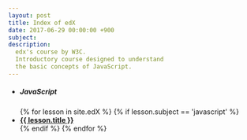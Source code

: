 ```yaml
---
layout: post
title: Index of edX 
date: 2017-06-29 00:00:00 +900
subject: 
description:
  edx's course by W3C.
  Introductory course designed to understand 
  the basic concepts of JavaScript.  
---
```

<div class="row">
    <div class="col s12 m4">
        <ul class="collection">
            <li class="collection-header"><h5>JavaScript</h5></li>
            {% for lesson in site.edX %}
                {% if lesson.subject == 'javascript' %}
                    <li class="collection-item">
                        <a href="{{ lesson.url }}"><b>{{ lesson.title }}</b></a>
                    </li>
                {% endif %}
            {% endfor %}
        </ul>
    </div>
    <div class="col s12 m4"></div>
    <div class="col s12 m4"></div>
</div>